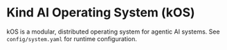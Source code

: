 # Kind AI Operating System (kOS)

kOS is a modular, distributed operating system for agentic AI systems. See `config/system.yaml` for runtime configuration.
